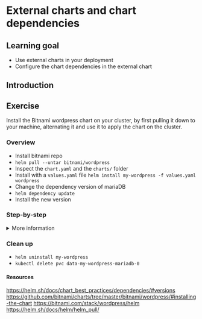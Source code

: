 # External charts and chart dependencies

## Learning goal

- Use external charts in your deployment
- Configure the chart dependencies in the external chart

## Introduction

## Exercise

Install the Bitnami wordpress chart on your cluster, by first pulling it down to your machine, alternating it and use it to apply the chart on the cluster.

### Overview

- Install bitnami repo
- `helm pull --untar bitnami/wordpress`
- Inspect the `chart.yaml` and the `charts/` folder
- Install with a `values.yaml` file `helm install my-wordpress -f values.yaml wordpress`
- Change the dependency version of mariaDB
- `helm dependency update`
- Install the new version

### Step-by-step

<details>
      <summary>More information</summary>

**Install Bitnami Helm repo**

Install the Bitnami Helm Repo and update Helm's local list of Charts:

```
helm repo add bitnami https://charts.bitnami.com/bitnami
helm repo update
```

**Pull down the wordpress chart**

We are going to have a look at the wordpress chart before applying it. 

- Navigate to the `external-charts/start` folder in the root of this repository in your terminal.
- Pull down the chart from bitnami: `helm pull --untar bitnami/wordpress`

Your folder should now look something like this:

```sh
.
├── values.yaml
└── wordpress
    ├── Chart.lock
    ├── Chart.yaml
    ├── README.md
    ├── charts
    ├── ci
    ├── templates
    ├── values.schema.json
    └── values.yaml
```
- Open `external-charts/wordpress/values.yaml` to see all the possible values that are configurable.

**Inspect the `chart.yaml` and the `charts/` folder**

- Look at the `external-charts/wordpress/Chart.yaml` file to see the three dependencies that wordpress depends on; MariaDB, Memcached, and Common.
- Look in the `external-charts/wordpress/charts` folder to see the three dependencies also getting pulled down, each in their own folder.

**Update the values file**

- Set your own username and password in our pre-made values file in `external-charts/values.yaml`

**Install the chart**


- Install the chart in your cluster: `helm install my-wordpress wordpress -f values.yaml`
- Inspect that all pods comes online: `kubectl get pods,deployments`
- Try to access the wordpress site with the new external loadbalancer ip: `kubectl get svc`

> Note: You might be redirected to a HTTPS site with an untrusted certificate. It's perfectly fine in this exercise. It is because we do not use TLS certificates signed by a trusted certificate authority in the training environment. You should always use properly trusted certificates in production.

- Try to log into wordpress backend by accessing the admin site on: `https://<LoadBalancerIP>/admin`

**Change the dependency version of memcached**

When pulling a chart down with dependencies, the dependency charts are getting pulled down as well.
We will try alternating one of the dependencies before deploying again.

- Find the avaliable versions for memcached with `helm search repo memcached -l`

> :bulb: remember that a chart has two versions: Chart version called `version` and application version `appVersion`

- Try changing the version

**Helm dependency update**



**Install the new one**

</details>

### Clean up

- `helm uninstall my-wordpress`
- `kubectl delete pvc data-my-wordpress-mariadb-0`

#### Resources

https://helm.sh/docs/chart_best_practices/dependencies/#versions
https://github.com/bitnami/charts/tree/master/bitnami/wordpress/#installing-the-chart
https://bitnami.com/stack/wordpress/helm
https://helm.sh/docs/helm/helm_pull/